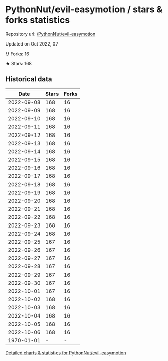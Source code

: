 # PythonNut/evil-easymotion / stars & forks statistics

Repository url: [/PythonNut/evil-easymotion](https://github.com/PythonNut/evil-easymotion)

Updated on Oct 2022, 07

☋ Forks: 16

★ Stars: 168

## Historical data
| Date | Stars | Forks |
|------|-------|-------|
| 2022-09-08 | 168 | 16 | 
| 2022-09-09 | 168 | 16 | 
| 2022-09-10 | 168 | 16 | 
| 2022-09-11 | 168 | 16 | 
| 2022-09-12 | 168 | 16 | 
| 2022-09-13 | 168 | 16 | 
| 2022-09-14 | 168 | 16 | 
| 2022-09-15 | 168 | 16 | 
| 2022-09-16 | 168 | 16 | 
| 2022-09-17 | 168 | 16 | 
| 2022-09-18 | 168 | 16 | 
| 2022-09-19 | 168 | 16 | 
| 2022-09-20 | 168 | 16 | 
| 2022-09-21 | 168 | 16 | 
| 2022-09-22 | 168 | 16 | 
| 2022-09-23 | 168 | 16 | 
| 2022-09-24 | 168 | 16 | 
| 2022-09-25 | 167 | 16 | 
| 2022-09-26 | 167 | 16 | 
| 2022-09-27 | 167 | 16 | 
| 2022-09-28 | 167 | 16 | 
| 2022-09-29 | 167 | 16 | 
| 2022-09-30 | 167 | 16 | 
| 2022-10-01 | 167 | 16 | 
| 2022-10-02 | 168 | 16 | 
| 2022-10-03 | 168 | 16 | 
| 2022-10-04 | 168 | 16 | 
| 2022-10-05 | 168 | 16 | 
| 2022-10-06 | 168 | 16 | 
| 1970-01-01 | - | - | 


[Detailed charts & statistics for PythonNut/evil-easymotion](https://reviewgithub.com/rep/PythonNut/evil-easymotion)
